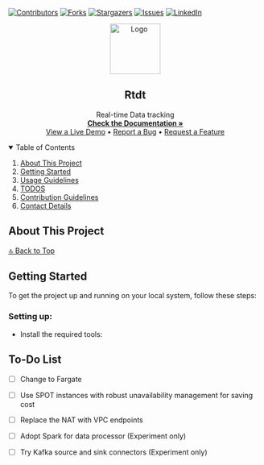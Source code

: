 <a name="readme-top"></a>

<!-- PROJECT SHIELDS -->
<!--
*** I'm using markdown "reference style" links for readability.
*** Reference links are enclosed in brackets [ ] instead of parentheses ( ).
*** See the bottom of this document for the declaration of the reference variables
*** for contributors-url, forks-url, etc. This is an optional, concise syntax you may use.
*** https://www.markdownguide.org/basic-syntax/#reference-style-links
-->
[![Contributors][contributors-shield]][contributors-url]
[![Forks][forks-shield]][forks-url]
[![Stargazers][stars-shield]][stars-url]
[![Issues][issues-shield]][issues-url]
[![LinkedIn][linkedin-shield]][linkedin-url]


<!-- PROJECT LOGO AND TITLE -->
<p align="center">
  <a href="https://github.com/quanduongduc/iot-data-tracking">
    <img src="images/logo.png" alt="Logo" width="100" height="100">
  </a>

  <h2 align="center">Rtdt</h2>
  <p align="center">
    Real-time Data tracking
    <br />
    <a href="https://github.com/quanduongduc/iot-data-tracking"><strong>Check the Documentation »</strong></a>
    <br />
    <a href="https://github.com/quanduongduc/iot-data-tracking">View a Live Demo</a>
    •
    <a href="https://github.com/quanduongduc/iot-data-tracking/issues/new?template=bug_report.md">Report a Bug</a>
    •
    <a href="https://github.com/quanduongduc/iot-data-tracking/issues/new?template=feature_request.md">Request a Feature</a>
  </p>
</p>

<!-- TABLE OF CONTENTS -->
<details open="open">
  <summary>Table of Contents</summary>
  <ol>
    <li><a href="#about">About This Project</a></li>
    <li><a href="#start">Getting Started</a></li>
    <li><a href="#use">Usage Guidelines</a></li>
    <li><a href="#todos-section">TODOS</a></li>
    <li><a href="#contrib-section">Contribution Guidelines</a></li>
    <li><a href="#contact-section">Contact Details</a></li>
  </ol>
</details>

<!-- ABOUT THE PROJECT -->
## <a name="about"></a>About This Project

[🔝 Back to Top](#readme-top-anchor)

<!-- GETTING STARTED -->
## <a name="start"></a>Getting Started

To get the project up and running on your local system, follow these steps:

### Setting up:

* Install the required tools:


<!-- TODOS -->
## <a name="todos-section"></a>To-Do List
- [ ] Change to Fargate
- [ ] Use SPOT instances with robust unavailability management for saving cost
- [ ] Replace the NAT with VPC endpoints
- [ ] Adopt Spark for data processor (Experiment only)
- [ ] Try Kafka source and sink connectors (Experiment only)


<!-- MARKDOWN LINKS & IMAGES -->
<!-- https://www.markdownguide.org/basic-syntax/#reference-style-links -->
[contributors-shield]: https://img.shields.io/github/contributors/othneildrew/Best-README-Template.svg?style=for-the-badge
[contributors-url]: https://github.com/quanduongduc/iot-data-tracking/graphs/contributors
[forks-shield]: https://img.shields.io/github/forks/othneildrew/Best-README-Template.svg?style=for-the-badge
[forks-url]: https://github.com/quanduongduc/iot-data-tracking/network/members
[stars-shield]: https://img.shields.io/github/stars/othneildrew/Best-README-Template.svg?style=for-the-badge
[stars-url]: https://github.com/quanduongduc/iot-data-tracking/stargazers
[issues-shield]: https://img.shields.io/github/issues/othneildrew/Best-README-Template.svg?style=for-the-badge
[issues-url]: https://github.com/quanduongduc/iot-data-tracking/issues
[linkedin-shield]: https://img.shields.io/badge/-LinkedIn-black.svg?style=for-the-badge&logo=linkedin&colorB=555
[linkedin-url]: https://linkedin.com
